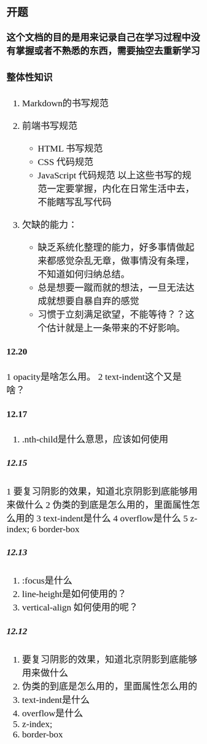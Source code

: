 <font size="5" face="方正北魏楷书简体">

### 开题

**这个文档的目的是用来记录自己在学习过程中没有掌握或者不熟悉的东西，需要抽空去重新学习**

#### 整体性知识
1. Markdown的书写规范
2. 前端书写规范
   * HTML 书写规范
   * CSS 代码规范
   * JavaScript 代码规范
以上这些书写的规范一定要掌握，内化在日常生活中去，不能瞎写乱写代码

3. 欠缺的能力：
    * 缺乏系统化整理的能力，好多事情做起来都感觉杂乱无章，做事情没有条理，不知道如何归纳总结。
    * 总是想要一蹴而就的想法，一旦无法达成就想要自暴自弃的感觉
    * 习惯于立刻满足欲望，不能等待？？这个估计就是上一条带来的不好影响。

#### 12.20
1 opacity是啥怎么用。
2 text-indent这个又是啥？

#### 12.17
1. .nth-child是什么意思，应该如何使用

##### 12.15
1 要复习阴影的效果，知道北京阴影到底能够用来做什么
2 伪类的到底是怎么用的，里面属性怎么用的 
3 text-indent是什么
4 overflow是什么
5 z-index;
6 border-box

##### 12.13
1. :focus是什么
2. line-height是如何使用的？
3. vertical-align  如何使用的呢？

##### 12.12
1. 要复习阴影的效果，知道北京阴影到底能够用来做什么
2. 伪类的到底是怎么用的，里面属性怎么用的 
3. text-indent是什么
4. overflow是什么
5. z-index;
6. border-box

</font>